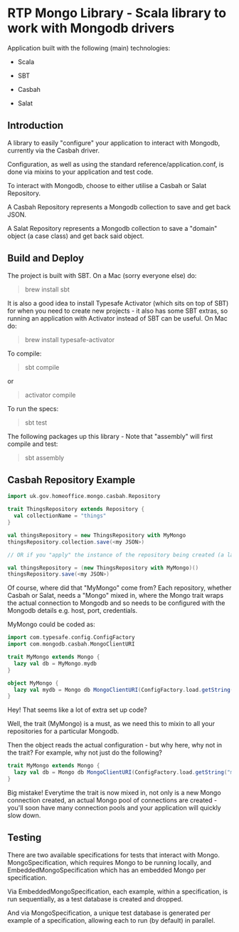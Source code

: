 RTP Mongo Library - Scala library to work with Mongodb drivers
==============================================================

Application built with the following (main) technologies:

- Scala

- SBT

- Casbah

- Salat

Introduction
------------
A library to easily "configure" your application to interact with Mongodb, currently via the Casbah driver.

Configuration, as well as using the standard reference/application.conf, is done via mixins to your application and test code.

To interact with Mongodb, choose to either utilise a Casbah or Salat Repository.

A Casbah Repository represents a Mongodb collection to save and get back JSON.

A Salat Repository represents a Mongodb collection to save a "domain" object (a case class) and get back said object.

Build and Deploy
----------------
The project is built with SBT. On a Mac (sorry everyone else) do:
> brew install sbt

It is also a good idea to install Typesafe Activator (which sits on top of SBT) for when you need to create new projects - it also has some SBT extras, so running an application with Activator instead of SBT can be useful. On Mac do:
> brew install typesafe-activator

To compile:
> sbt compile

or
> activator compile

To run the specs:
> sbt test

The following packages up this library - Note that "assembly" will first compile and test:
> sbt assembly

Casbah Repository Example
-------------------------
```scala
import uk.gov.homeoffice.mongo.casbah.Repository

trait ThingsRepository extends Repository {
  val collectionName = "things"
}

val thingsRepository = new ThingsRepository with MyMongo
thingsRepository.collection.save(<my JSON>)

// OR if you "apply" the instance of the repository being created (a la JavaScript), then you don't need to call "collection" before calling an API method such as "save", "find" etc.

val thingsRepository = (new ThingsRepository with MyMongo)()
thingsRepository.save(<my JSON>)
```

Of course, where did that "MyMongo" come from? Each repository, whether Casbah or Salat, needs a "Mongo" mixed in, where the Mongo trait wraps the actual connection to Mongodb and so needs to be configured with the Mongodb details e.g. host, port, credentials.

MyMongo could be coded as:
```scala
import com.typesafe.config.ConfigFactory
import com.mongodb.casbah.MongoClientURI

trait MyMongo extends Mongo {
  lazy val db = MyMongo.mydb
}

object MyMongo {
  lazy val mydb = Mongo db MongoClientURI(ConfigFactory.load.getString("mydb"))
}
```

Hey! That seems like a lot of extra set up code?

Well, the trait (MyMongo) is a must, as we need this to mixin to all your repositories for a particular Mongodb.

Then the object reads the actual configuration - but why here, why not in the trait? For example, why not just do the following?
```scala
trait MyMongo extends Mongo {
  lazy val db = Mongo db MongoClientURI(ConfigFactory.load.getString("mydb"))
}
```

Big mistake! Everytime the trait is now mixed in, not only is a new Mongo connection created, an actual Mongo pool of connections are created - you'll soon have many connection pools and your application will quickly slow down.

Testing
-------
There are two available specifications for tests that interact with Mongo.
MongoSpecification, which requires Mongo to be running locally, and EmbeddedMongoSpecification which has an embedded Mongo per specification.

Via EmbeddedMongoSpecification, each example, within a specification, is run sequentially, as a test database is created and dropped.

And via MongoSpecification, a unique test database is generated per example of a specification, allowing each to run (by default) in parallel.